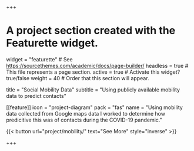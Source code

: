 +++
# A project section created with the Featurette widget.
widget = "featurette"  # See https://sourcethemes.com/academic/docs/page-builder/
headless = true  # This file represents a page section.
active = true # Activate this widget? true/false
weight = 40  # Order that this section will appear.

title = "Social Mobility Data"
subtitle = "Using publicly available mobility data to predict contacts"

[[feature]]
    icon = "project-diagram"
    pack = "fas"
    name = "Using mobility data collected from Google maps data I worked to determine how predicitive this was of contacts during the COVID-19 pandemic."

{{< button url="project/mobility/" text="See More" style="inverse" >}}

+++
